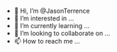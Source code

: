 - 👋 Hi, I’m @JasonTerrence
- 👀 I’m interested in ...
- 🌱 I’m currently learning ...
- 💞️ I’m looking to collaborate on ...
- 📫 How to reach me ...

<!---
JasonTerrence/JasonTerrence is a ✨ special ✨ repository because its `README.md` (this file) appears on your GitHub profile.
You can click the Preview link to take a look at your changes.
--->
